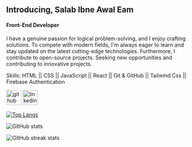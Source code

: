 ## Introducing, Salab Ibne Awal Eam
#### Front-End Developer
I have a genuine passion for logical problem-solving, and I enjoy crafting solutions. To compete with modern fields, I'm always eager to learn and stay updated on the latest cutting-edge technologies. Furthermore, I contribute to open-source projects. Seeking new opportunities and contributing to innovative projects.

Skills:  HTML || CSS || JavaScript || React || Git & GitHub || Tailwind Css || Firebase Authentication



[<img src='https://cdn.jsdelivr.net/npm/simple-icons@3.0.1/icons/github.svg' alt='github' height='40'>](https://github.com/salabibne)  [<img src='https://cdn.jsdelivr.net/npm/simple-icons@3.0.1/icons/linkedin.svg' alt='linkedin' height='40'>](https://www.linkedin.com/in/salab-ibne-awal-eam/)  


[![Top Langs](https://github-readme-stats.vercel.app/api/top-langs/?username=salabibne)](https://github.com/anuraghazra/github-readme-stats)

![GitHub stats](https://github-readme-stats.vercel.app/api?username=salabibne&show_icons=true&count_private=true)  


![GitHub streak stats](https://streak-stats.demolab.com/?user=salabibne)  

